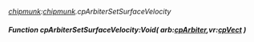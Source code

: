 _[chipmunk](../../modules/chipmunk/chipmunk-module.md):[chipmunk](../../modules/chipmunk/chipmunk-module.md).cpArbiterSetSurfaceVelocity_
##### Function cpArbiterSetSurfaceVelocity:Void( arb:[cpArbiter](../../modules/chipmunk/chipmunk-cparbiter.md),vr:[cpVect](../../modules/chipmunk/chipmunk-cpvect.md) )
